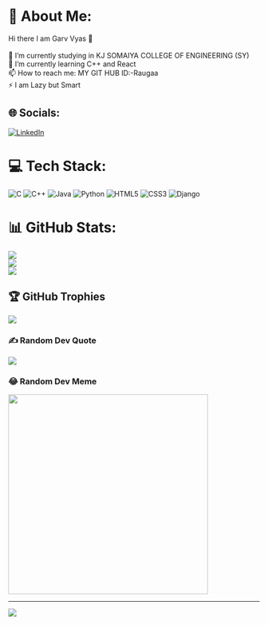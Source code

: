 # 💫 About Me:
Hi there I am Garv Vyas 👋<br><br>🔭 I’m currently studying in KJ SOMAIYA COLLEGE OF ENGINEERING (SY)<br>🌱 I’m currently learning C++ and React <br>📫 How to reach me: MY GIT HUB ID:-Raugaa<br>⚡ I am Lazy but Smart


## 🌐 Socials:
[![LinkedIn](https://img.shields.io/badge/LinkedIn-%230077B5.svg?logo=linkedin&logoColor=white)](https://linkedin.com/in/www.linkedin.com/in/garv-vyas-749895258) 

# 💻 Tech Stack:
![C](https://img.shields.io/badge/c-%2300599C.svg?style=for-the-badge&logo=c&logoColor=white) ![C++](https://img.shields.io/badge/c++-%2300599C.svg?style=for-the-badge&logo=c%2B%2B&logoColor=white) ![Java](https://img.shields.io/badge/java-%23ED8B00.svg?style=for-the-badge&logo=openjdk&logoColor=white) ![Python](https://img.shields.io/badge/python-3670A0?style=for-the-badge&logo=python&logoColor=ffdd54) ![HTML5](https://img.shields.io/badge/html5-%23E34F26.svg?style=for-the-badge&logo=html5&logoColor=white) ![CSS3](https://img.shields.io/badge/css3-%231572B6.svg?style=for-the-badge&logo=css3&logoColor=white) ![Django](https://img.shields.io/badge/django-%23092E20.svg?style=for-the-badge&logo=django&logoColor=white)
# 📊 GitHub Stats:
![](https://github-readme-stats.vercel.app/api?username=Raugaa&theme=dark&hide_border=false&include_all_commits=false&count_private=true)<br/>
![](https://github-readme-streak-stats.herokuapp.com/?user=Raugaa&theme=dark&hide_border=false)<br/>
![](https://github-readme-stats.vercel.app/api/top-langs/?username=Raugaa&theme=dark&hide_border=false&include_all_commits=false&count_private=true&layout=compact)

## 🏆 GitHub Trophies
![](https://github-profile-trophy.vercel.app/?username=Raugaa&theme=radical&no-frame=false&no-bg=false&margin-w=4)

### ✍️ Random Dev Quote
![](https://quotes-github-readme.vercel.app/api?type=horizontal&theme=radical)

### 😂 Random Dev Meme
<img src='https://randommeme-five.vercel.app/' style="height: 400px;"/>

---
[![](https://visitcount.itsvg.in/api?id=Raugaa&icon=0&color=0)](https://visitcount.itsvg.in)

<!-- Proudly created with GPRM ( https://gprm.itsvg.in ) -->
     


